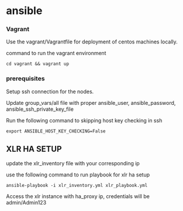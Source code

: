 # ansible

### Vagrant

Use the vagrant/Vagrantfile for deployment of centos machines locally.

command to run the vagrant environment

`cd vagrant && vagrant up`

### prerequisites

Setup ssh connection for the nodes.

Update group_vars/all file with proper ansible_user, ansible_password, ansible_ssh_private_key_file

Run the following command to skipping host key checking in ssh

`export ANSIBLE_HOST_KEY_CHECKING=False`

## XLR HA SETUP

update the xlr_inventory file with your corresponding ip

use the following command to run playbook for xlr ha setup

`ansible-playbook -i xlr_inventory.yml xlr_playbook.yml`

Access the xlr instance with ha_proxy ip, credentials will be admin/Admin123
